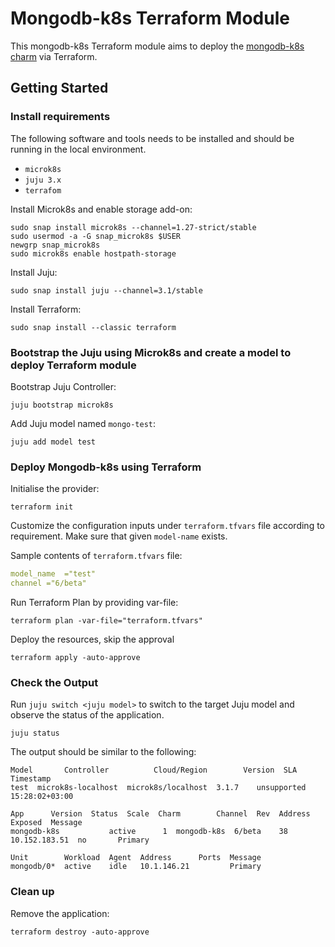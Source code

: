 # Mongodb-k8s Terraform Module

This mongodb-k8s Terraform module aims to deploy the [mongodb-k8s charm](https://charmhub.io/mongodb-k8s?channel=6/edge) via Terraform.

## Getting Started

### Install requirements

The following software and tools needs to be installed and should be running in the local environment.

- `microk8s`
- `juju 3.x`
- `terrafom`

Install Microk8s and enable storage add-on:

```console
sudo snap install microk8s --channel=1.27-strict/stable
sudo usermod -a -G snap_microk8s $USER
newgrp snap_microk8s
sudo microk8s enable hostpath-storage
```

Install Juju:

```console
sudo snap install juju --channel=3.1/stable
```

Install Terraform:

```console
sudo snap install --classic terraform
```

### Bootstrap the Juju using Microk8s and create a model to deploy Terraform module

Bootstrap Juju Controller:

```console
juju bootstrap microk8s
```

Add Juju model named `mongo-test`:

```console
juju add model test
```

### Deploy Mongodb-k8s using Terraform

Initialise the provider:

```console
terraform init
```

Customize the configuration inputs under `terraform.tfvars` file according to requirement. Make sure that given `model-name` exists.

Sample contents of `terraform.tfvars` file:

```yaml
model_name  ="test"
channel ="6/beta"
```

Run Terraform Plan by providing var-file:

```console
terraform plan -var-file="terraform.tfvars" 
```

Deploy the resources, skip the approval

```console
terraform apply -auto-approve 
```

### Check the Output

Run `juju switch <juju model>` to switch to the target Juju model and observe the status of the application.

```console
juju status
```

The output should be similar to the following:

```console
Model       Controller          Cloud/Region        Version  SLA          Timestamp
test  microk8s-localhost  microk8s/localhost  3.1.7    unsupported  15:28:02+03:00

App      Version  Status  Scale  Charm        Channel  Rev  Address        Exposed  Message
mongodb-k8s           active      1  mongodb-k8s  6/beta    38  10.152.183.51  no       Primary

Unit        Workload  Agent  Address      Ports  Message
mongodb/0*  active    idle   10.1.146.21         Primary
```

### Clean up 

Remove the application:

```console
terraform destroy -auto-approve
```

